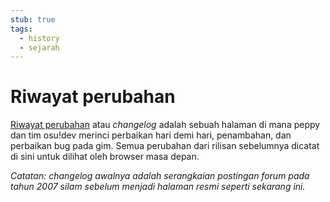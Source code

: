 ```yaml
---
stub: true
tags:
  - history
  - sejarah
---
```


# Riwayat perubahan

[Riwayat perubahan](https://osu.ppy.sh/home/changelog) atau *changelog* adalah sebuah halaman di mana peppy dan tim osu!dev merinci perbaikan hari demi hari, penambahan, dan perbaikan bug pada gim. Semua perubahan dari rilisan sebelumnya dicatat di sini untuk dilihat oleh browser masa depan.

*Catatan: changelog awalnya adalah serangkaian postingan forum pada tahun 2007 silam sebelum menjadi halaman resmi seperti sekarang ini.*

<!--TODO: Add images and links-->
